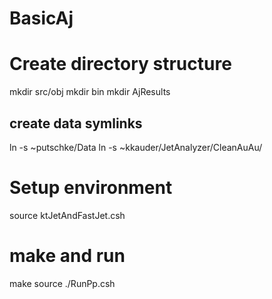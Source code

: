 # BasicAj

# Create directory structure #

mkdir src/obj
mkdir bin
mkdir AjResults

## create data symlinks ##

ln -s ~putschke/Data
ln -s ~kkauder/JetAnalyzer/CleanAuAu/

# Setup environment #
source ktJetAndFastJet.csh

# make and run #
make
source ./RunPp.csh




